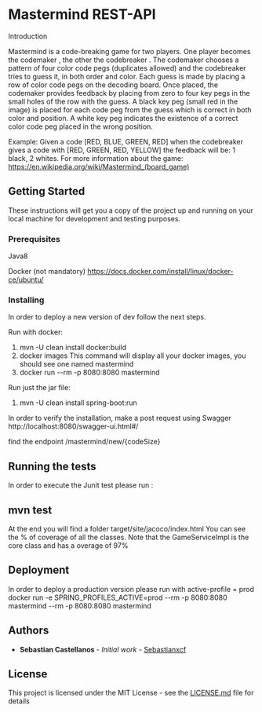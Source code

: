 # Mastermind REST-API

Introduction

Mastermind is a code-breaking game for two
players. One player becomes the codemaker , the
other the codebreaker . The codemaker chooses a
pattern of four color code pegs (duplicates
allowed) and the codebreaker tries to guess it, in
both order and color.
Each guess is made by placing a row of color
code pegs on the decoding board. Once placed,
the codemaker provides feedback by placing from
zero to four key pegs in the small holes of the row
with the guess. A black key peg (small red in the
image) is placed for each code peg from the guess
which is correct in both color and position. A white
key peg indicates the existence of a correct color
code peg placed in the wrong position.

Example: Given a code [RED, BLUE, GREEN, RED] when the codebreaker gives a code with
[RED, GREEN, RED, YELLOW] the feedback will be: 1 black, 2 whites.
For more information about the game: https://en.wikipedia.org/wiki/Mastermind_(board_game)

## Getting Started

These instructions will get you a copy of the project up and running on your local machine for development and testing purposes.

### Prerequisites

Java8

Docker (not mandatory)
https://docs.docker.com/install/linux/docker-ce/ubuntu/

### Installing

In order to deploy a new version of dev follow the next steps.

Run with docker:
1) mvn -U clean install docker:build
2) docker images
This command will display all your docker images, you should see one named mastermind
3) docker run --rm -p 8080:8080 mastermind

Run just the jar file:
1) mvn -U clean install spring-boot:run

In order to verify the installation, make a post request using Swagger
http://localhost:8080/swagger-ui.html#/

find the endpoint 
/mastermind/new/{codeSize}


## Running the tests

In order to execute the Junit test please run :
## mvn test 
At the end you will find a folder 
target/site/jacoco/index.html
You can see the % of coverage of all the classes.
Note that the GameServiceImpl is the core class and has a overage of 97%

## Deployment

In order to deploy a production version please run with active-profile = prod 
docker run -e SPRING_PROFILES_ACTIVE=prod --rm -p 8080:8080 mastermind  --rm -p 8080:8080 mastermind 


## Authors

* **Sebastian Castellanos** - *Initial work* - [Sebastianxcf](https://github.com/sebastianxcf)


## License

This project is licensed under the MIT License - see the [LICENSE.md](LICENSE.md) file for details

